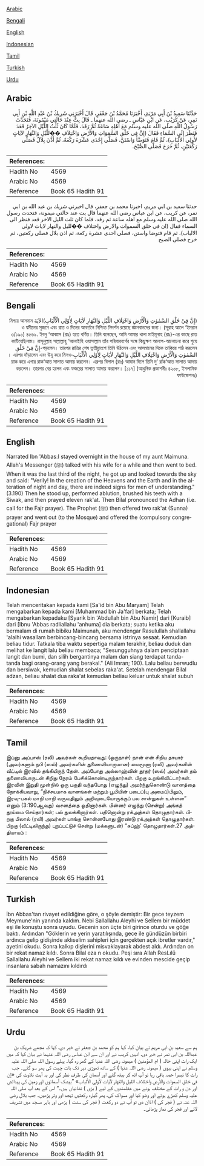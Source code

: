 [Arabic](#arabic)

[Bengali](#bengali)

[English](#english)

[Indonesian](#indonesian)

[Tamil](#tamil)

[Turkish](#turkish)

[Urdu](#urdu)

## Arabic


<div dir="rtl" lang="ar" style={{fontSize:'larger',backgroundColor:'#f8f9fa',padding:20}}>
حَدَّثَنَا سَعِيدُ بْنُ أَبِي مَرْيَمَ، أَخْبَرَنَا مُحَمَّدُ بْنُ جَعْفَرٍ، قَالَ أَخْبَرَنِي شَرِيكُ بْنُ عَبْدِ اللَّهِ بْنِ أَبِي نَمِرٍ، عَنْ كُرَيْبٍ، عَنِ ابْنِ عَبَّاسٍ ـ رضى الله عنهما ـ قَالَ بِتُّ عِنْدَ خَالَتِي مَيْمُونَةَ، فَتَحَدَّثَ رَسُولُ اللَّهِ صلى الله عليه وسلم مَعَ أَهْلِهِ سَاعَةً ثُمَّ رَقَدَ، فَلَمَّا كَانَ ثُلُثُ اللَّيْلِ الآخِرُ قَعَدَ فَنَظَرَ إِلَى السَّمَاءِ فَقَالَ ‏(‏إِنَّ فِي خَلْقِ السَّمَوَاتِ وَالأَرْضِ وَاخْتِلاَفِ ��للَّيْلِ وَالنَّهَارِ لآيَاتٍ لأُولِي الأَلْبَابِ‏)‏، ثُمَّ قَامَ فَتَوَضَّأَ وَاسْتَنَّ، فَصَلَّى إِحْدَى عَشْرَةَ رَكْعَةً، ثُمَّ أَذَّنَ بِلاَلٌ فَصَلَّى رَكْعَتَيْنِ، ثُمَّ خَرَجَ فَصَلَّى الصُّبْحَ‏.‏
</div>
<div style={{backgroundColor:'#f8f9fa',padding:20, marginBottom: 10}}><table> <thead> <tr> <th>References:</th> <th></th> </tr> </thead> <tbody><tr><td>Hadith No</td><td>4569</td></tr><tr><td>Arabic No</td><td>4569</td></tr><tr><td>Reference</td><td>Book 65 Hadith 91</td></tr></tbody></table></div>


<div dir="rtl" lang="ar" style={{fontSize:'larger',backgroundColor:'#f8f9fa',padding:20}}>
حدثنا سعيد بن ابي مريم، اخبرنا محمد بن جعفر، قال اخبرني شريك بن عبد الله بن ابي نمر، عن كريب، عن ابن عباس رضى الله عنهما قال بت عند خالتي ميمونة، فتحدث رسول الله صلى الله عليه وسلم مع اهله ساعة ثم رقد، فلما كان ثلث الليل الاخر قعد فنظر الى السماء فقال (ان في خلق السموات والارض واختلاف ��لليل والنهار لايات لاولي الالباب)، ثم قام فتوضا واستن، فصلى احدى عشرة ركعة، ثم اذن بلال فصلى ركعتين، ثم خرج فصلى الصبح
</div>
<div style={{backgroundColor:'#f8f9fa',padding:20, marginBottom: 10}}><table> <thead> <tr> <th>References:</th> <th></th> </tr> </thead> <tbody><tr><td>Hadith No</td><td>4569</td></tr><tr><td>Arabic No</td><td>4569</td></tr><tr><td>Reference</td><td>Book 65 Hadith 91</td></tr></tbody></table></div>

## Bengali


<div dir="rtl" lang="bn" style={{fontSize:'larger',backgroundColor:'#f8f9fa',padding:20}}>
(إِنَّ فِيْ خَلْقِ السَّمٰوٰتِ وَالْأَرْضِ وَاخْتِلَافِ اللَّيْلِ وَالنَّهَارِ لَاٰيَاتٍ لِأُوْلِي الْأَلْبَابِ)الآيَةَ নিশ্চয় আসমান ও যমীনের সৃজনে এবং রাত ও দিনের আবর্তনে নিশ্চিত নিদর্শন রয়েছে জ্ঞানবানদের জন্য। (সূরাহ আলে ‘ইমরান ৩/১৯০) ৪৫৬৯. ইবনু ‘আব্বাস (রাঃ) হতে বর্ণিত। তিনি বলেছেন, আমি আমার খালা মাইমূনাহ (রাঃ)-এর কাছে রাত কাটিয়েছিলাম। রাসূলুল্লাহ সাল্লাল্লাহু ‘আলাইহি ওয়াসাল্লাম তাঁর পরিবারবর্গের সঙ্গে কিছুক্ষণ আলাপ-আলোচনা করে শুয়ে পড়লেন। তারপর রাত্রির শেষ তৃতীয়াংশে তিনি উঠলেন এবং আসমানের দিকে তাকিয়ে পাঠ করলেন-إِنَّ فِيْ خَلْقِ السَّمٰوٰتِ وَالْأَرْضِ وَاخْتِلَافِ اللَّيْلِ وَالنَّهَارِ لَاٰيَاتٍ لِأُوْلِي الْأَلْبَابِ। এরপর দাঁড়ালেন এবং উযূ করে মিসওয়াক করে এগার রাক‘আত সালাত আদায় করলেন। এরপর বিলাল (রাঃ) আযান দিলে তিনি দু’ রাক‘আত সালাত আদায় করলেন। তারপর বের হলেন এবং ফজরের সালাত আদায় করলেন। [১১৭] (আধুনিক প্রকাশনীঃ ৪২০৮, ইসলামিক ফাউন্ডেশনঃ)
</div>
<div style={{backgroundColor:'#f8f9fa',padding:20, marginBottom: 10}}><table> <thead> <tr> <th>References:</th> <th></th> </tr> </thead> <tbody><tr><td>Hadith No</td><td>4569</td></tr><tr><td>Arabic No</td><td>4569</td></tr><tr><td>Reference</td><td>Book 65 Hadith 91</td></tr></tbody></table></div>

## English


<div dir="ltr" lang="en" style={{fontSize:'larger',backgroundColor:'#f8f9fa',padding:20}}>
Narrated Ibn 'Abbas:I stayed overnight in the house of my aunt Maimuna. Allah's Messenger (ﷺ) talked with his wife for a while and then went to bed. When it was the last third of the night, he got up and looked towards the sky and said: "Verily! In the creation of the Heavens and the Earth and in the alteration of night and day, there are indeed signs for men of understanding." (3.190) Then he stood up, performed ablution, brushed his teeth with a Siwak, and then prayed eleven rak'at. Then Bilal pronounced the Adhan (i.e. call for the Fajr prayer). The Prophet (ﷺ) then offered two rak'at (Sunna) prayer and went out (to the Mosque) and offered the (compulsory congregational) Fajr prayer
</div>
<div style={{backgroundColor:'#f8f9fa',padding:20, marginBottom: 10}}><table> <thead> <tr> <th>References:</th> <th></th> </tr> </thead> <tbody><tr><td>Hadith No</td><td>4569</td></tr><tr><td>Arabic No</td><td>4569</td></tr><tr><td>Reference</td><td>Book 65 Hadith 91</td></tr></tbody></table></div>

## Indonesian


<div dir="ltr" lang="id" style={{fontSize:'larger',backgroundColor:'#f8f9fa',padding:20}}>
Telah menceritakan kepada kami [Sa'id bin Abu Maryam] Telah mengabarkan kepada kami [Muhammad bin Ja'far] berkata; Telah mengabarkan kepadaku [Syarik bin 'Abdullah bin Abu Namir] dari [Kuraib] dari [Ibnu 'Abbas radliallahu 'anhuma] dia berkata; suatu ketika aku bermalam di rumah bibiku Maimunah, aku mendengar Rasulullah shallallahu 'alaihi wasallam berbincang-bincang bersama istrinya sesaat. Kemudian beliau tidur. Tatkala tiba waktu sepertiga malam terakhir, beliau duduk dan melihat ke langit lalu beliau membaca; "Sesungguhnya dalam penciptaan langit dan bumi, dan silih bergantinya malam dan siang terdapat tanda-tanda bagi orang-orang yang berakal." (Ali Imran; 190). Lalu beliau berwudlu dan bersiwak, kemudian shalat sebelas raka'at. Setelah mendengar Bilal adzan, beliau shalat dua raka'at kemudian beliau keluar untuk shalat subuh
</div>
<div style={{backgroundColor:'#f8f9fa',padding:20, marginBottom: 10}}><table> <thead> <tr> <th>References:</th> <th></th> </tr> </thead> <tbody><tr><td>Hadith No</td><td>4569</td></tr><tr><td>Arabic No</td><td>4569</td></tr><tr><td>Reference</td><td>Book 65 Hadith 91</td></tr></tbody></table></div>

## Tamil


<div dir="ltr" lang="ta" style={{fontSize:'larger',backgroundColor:'#f8f9fa',padding:20}}>
இப்னு அப்பாஸ் (ரலி) அவர்கள் கூறியதாவது: (ஒருநாள்) நான் என் சிறிய தாயார் (அவர்களும் நபி (ஸல்) அவர்களின் துணைவியாருமான) மைமூனா (ரலி) அவர்களின் வீட்டில் இரவில் தங்கியிருந் தேன். அப்போது அல்லாஹ்வின் தூதர் (ஸல்) அவர்கள் தம் துணைவியாருடன் சிறிது நேரம் பேசிக்கொண்டிருந்தார்கள். பிறகு உறங்கிவிட்டார்கள். இரவின் இறுதி மூன்றில் ஒரு பகுதி வந்தபோது (எழுந்து) அமர்ந்துகொண்டு வானத்தை நோக்கியவாறு, “நிச்சயமாக வானங்கள் மற்றும் பூமியின் படைப்(பு அமைப்)பிலும், இரவு-பகல் மாறி மாறி வருவதிலும் அறிவுடையோருக்குப் பல சான்றுகள் உள்ளன” எனும் (3:190ஆவது) வசனத்தை ஓதினார்கள். பின்னர் எழுந்து (சென்று) அங்கத் தூய்மை செய்தார்கள்; பல் துலக்கினார்கள். பதினொன்று ரக்அத்கள் தொழுதார்கள். பிறகு பிலால் (ரலி) அவர்கள் பாங்கு சொன்னபோது இரண்டு ரக்அத்கள் தொழுதார்கள். பிறகு (வீட்டிலிருந்து) புறப்பட்டுச் சென்று (மக்களுடன்) “சுப்ஹ்' தொழுதார்கள்.27 அத்தியாயம் :
</div>
<div style={{backgroundColor:'#f8f9fa',padding:20, marginBottom: 10}}><table> <thead> <tr> <th>References:</th> <th></th> </tr> </thead> <tbody><tr><td>Hadith No</td><td>4569</td></tr><tr><td>Arabic No</td><td>4569</td></tr><tr><td>Reference</td><td>Book 65 Hadith 91</td></tr></tbody></table></div>

## Turkish


<div dir="ltr" lang="tr" style={{fontSize:'larger',backgroundColor:'#f8f9fa',padding:20}}>
İbn Abbas'tan rivayet edildiğine göre, o şöyle demiştir: Bir gece teyzem Meymune'nin yanında kaldım. Nebi Sallallahu Aleyhi ve Sellem bir müddet eşi ile konuştu sonra uyudu. Gecenin son üçte biri girince oturdu ve göğe baktı. Ardından "Göklerin ve yerin yaratılışında, gece ile gündüzün birbiri ardınca gelip gidişinde aklıselim sahipleri için gerçekten açık ibretler vardır," ayetini okudu. Sonra kalkıp dişlerini misvaklayarak abdest aldı. Ardından on bir rekat namaz kıldı. Sonra Bilal eza n okudu. Peşi sıra Allah ResLılü Sallallahu Aleyhi ve Sellem iki rekat namaz kıldı ve evinden mescide geçip insanlara sabah namazını kıldırdı
</div>
<div style={{backgroundColor:'#f8f9fa',padding:20, marginBottom: 10}}><table> <thead> <tr> <th>References:</th> <th></th> </tr> </thead> <tbody><tr><td>Hadith No</td><td>4569</td></tr><tr><td>Arabic No</td><td>4569</td></tr><tr><td>Reference</td><td>Book 65 Hadith 91</td></tr></tbody></table></div>

## Urdu


<div dir="rtl" lang="ur" style={{fontSize:'larger',backgroundColor:'#f8f9fa',padding:20}}>
ہم سے سعید بن ابی مریم نے بیان کیا، کہا ہم کو محمد بن جعفر نے خبر دی، کہا کہ مجھے شریک بن عبداللہ بن ابی نمر نے خبر دی، انہیں کریب نے اور ان سے ابن عباس رضی اللہ عنہما نے بیان کیا کہ میں ایک رات اپنی خالہ ( ام المؤمنین ) میمونہ رضی اللہ عنہا کے گھر رہ گیا۔ پہلے رسول اللہ صلی اللہ علیہ وسلم نے اپنی بیوی ( میمونہ رضی اللہ عنہا ) کے ساتھ تھوڑی دیر تک بات چیت کی پھر سو گئے۔ جب رات کا تیسرا حصہ باقی رہا تو آپ اٹھ کر بیٹھ گئے اور آسمان کی طرف نظر کی اور یہ آیت تلاوت کی «إن في خلق السموات والأرض واختلاف الليل والنهار لآيات لأولي الألباب‏» ”بیشک آسمانوں اور زمین کی پیدائش اور دن و رات کے مختلف ہونے میں عقلمندوں کے لیے ( بڑی ) نشانیاں ہیں۔“ اس کے بعد آپ صلی اللہ علیہ وسلم کھڑے ہوئے اور وضو کیا اور مسواک کی، پھر گیارہ رکعتیں تہجد اور وتر پڑھیں۔ جب بلال رضی اللہ عنہ نے ( فجر کی ) اذان دی تو آپ نے دو رکعت ( فجر کی سنت ) پڑھی اور باہر مسجد میں تشریف لائے اور فجر کی نماز پڑھائی۔
</div>
<div style={{backgroundColor:'#f8f9fa',padding:20, marginBottom: 10}}><table> <thead> <tr> <th>References:</th> <th></th> </tr> </thead> <tbody><tr><td>Hadith No</td><td>4569</td></tr><tr><td>Arabic No</td><td>4569</td></tr><tr><td>Reference</td><td>Book 65 Hadith 91</td></tr></tbody></table></div>